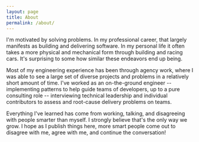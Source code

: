 ```yaml
---
layout: page
title: About
permalink: /about/
---
```


I'm motivated by solving problems. In my professional career, that largely manifests as building and delivering software.
In my personal life it often takes a more physical and mechanical form through building and racing cars. It's surprising to some
how similar these endeavors end up being.

Most of my engineering experience has been through agency work, where I was able to see a large set of diverse projects
and problems in a relatively short amount of time. I've worked as an on-the-ground engineer -- implementing patterns to help guide
teams of developers, up to a pure consulting role -- interviewing technical leadership and individual contributors to assess and root-cause
delivery problems on teams.

Everything I've learned has come from working, talking, and disagreeing with people smarter than myself. I strongly believe that's
the only way we grow. I hope as I publish things here, more smart people come out to disagree with me, agree with me, and continue the conversation!
